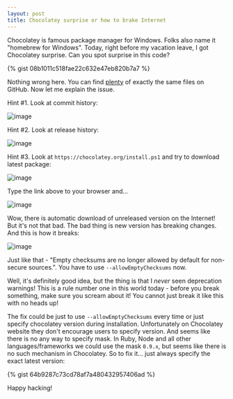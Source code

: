 ```yaml
---
layout: post
title: Chocolatey surprise or how to brake Internet
---
```


Chocolatey is famous package manager for Windows. Folks also name it "homebrew for Windows". Today, right before my vacation leave, I got Chocolatey surprise. Can you spot surprise in this code?

{% gist 08b1011c518fae22c632e47eb820b7a7 %}

Nothing wrong here. You can find [plenty](https://github.com/search?q=https%3A%2F%2Fchocolatey.org%2Finstall.ps1&ref=searchresults&type=Code&utf8=%E2%9C%93) of exactly the same files on GitHub. Now let me explain the issue.

Hint #1. Look at commit history:

![image](https://cloud.githubusercontent.com/assets/1477672/17631654/cea09a2a-6079-11e6-918a-087c37b63c94.png)

Hint #2. Look at release history:

![image](https://cloud.githubusercontent.com/assets/1477672/17631701/00ee6fa2-607a-11e6-8da4-328cb7100700.png)

Hint #3. Look at `https://chocolatey.org/install.ps1` and try to download latest package:

![image](https://cloud.githubusercontent.com/assets/1477672/17631792/62db3326-607a-11e6-82fe-7725d78ccfcc.png)

Type the link above to your browser and...

![image](https://cloud.githubusercontent.com/assets/1477672/17631849/9497c384-607a-11e6-8c7f-cad5092a471e.png)

Wow, there is automatic download of unreleased version on the Internet! But it's not that bad. The bad thing is new version has breaking changes. And this is how it breaks:

![image](https://cloud.githubusercontent.com/assets/1477672/17632278/4b89b970-607c-11e6-9df1-bcff96a3b7a3.png)

Just like that - "Empty checksums are no longer allowed by default for non-secure sources.". You have to use `--allowEmptyChecksums` now.

Well, it's definitely good idea, but the thing is that I _never_ seen deprecation warnings! This is a rule number one in this world today - before you break something, make sure you scream about it! You cannot just break it like this with no heads up!

The fix could be just to use `--allowEmptyChecksums` every time or just specify chocolatey version during installation. Unfortunately on Chocolatey website they don't encourage users to specify version. And seems like there is no any way to specify mask. In Ruby, Node and all other languages/frameworks we could use the mask `0.9.x`, but seems like there is no such mechanism in Chocolatey. So to fix it... just always specify the exact latest version:

{% gist 64b9287c73cd78af7a480432957406ad %}

Happy hacking!
